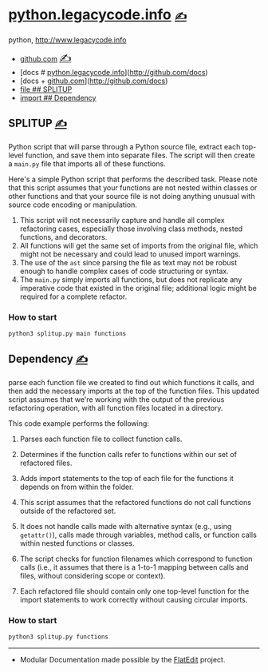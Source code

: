 
# [python.legacycode.info](http://python.legacycode.info) [<span style='font-size:20px;'>&#x270D;</span>](https://github.com/legacycode-info/python/edit/main/docs/README.md)

python, http://www.legacycode.info

+ [github.com](http://github.com) [<span style='font-size:20px;'>&#x270D;</span>](https://github.com/legacycode-info/python/edit/main/docs/PROJECTS.md)
+ [docs # [python.legacycode.info](http://python.legacycode.info)](http://github.com/docs)
+ [docs + [github.com](http://github.com)](http://github.com/docs)
+ [file ## SPLITUP](http://github.com/file)
+ [import ## Dependency](http://github.com/import)

## SPLITUP [<span style='font-size:20px;'>&#x270D;</span>](https://github.com/legacycode-info/python/edit/main/file/README.md)

Python script that will parse through a Python source file, extract each top-level function, and save them into separate files. The script will then create a `main.py` file that imports all of these functions.

Here's a simple Python script that performs the described task. Please note that this script assumes that your functions are not nested within classes or other functions and that your source file is not doing anything unusual with source code encoding or manipulation.


1. This script will not necessarily capture and handle all complex refactoring cases, especially those involving class methods, nested functions, and decorators.
2. All functions will get the same set of imports from the original file, which might not be necessary and could lead to unused import warnings.
3. The use of the `ast` since parsing the file as text may not be robust enough to handle complex cases of code structuring or syntax.
4. The `main.py` simply imports all functions, but does not replicate any imperative code that existed in the original file; additional logic might be required for a complete refactor.

### How to start

```bash
python3 splitup.py main functions
```

## Dependency [<span style='font-size:20px;'>&#x270D;</span>](https://github.com/legacycode-info/python/edit/main/import/README.md)

parse each function file we created to find out which functions it calls, and then add the necessary imports at the top of the function files. This updated script assumes that we're working with the output of the previous refactoring operation, with all function files located in a directory.

This code example performs the following:

1. Parses each function file to collect function calls.
2. Determines if the function calls refer to functions within our set of refactored files.
3. Adds import statements to the top of each file for the functions it depends on from within the folder.

1. This script assumes that the refactored functions do not call functions outside of the refactored set.
2. It does not handle calls made with alternative syntax (e.g., using `getattr()`), calls made through variables, method calls, or function calls within nested functions or classes.
3. The script checks for function filenames which correspond to function calls (i.e., it assumes that there is a 1-to-1 mapping between calls and files, without considering scope or context).
4. Each refactored file should contain only one top-level function for the import statements to work correctly without causing circular imports.


### How to start

```bash
python3 splitup.py functions
```

---
+ Modular Documentation made possible by the [FlatEdit](http://www.flatedit.com) project.
